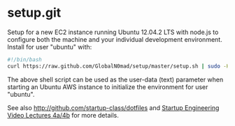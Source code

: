 setup.git
=========
Setup for a new EC2 instance running Ubuntu 12.04.2 LTS with node.js to
configure both the machine and your individual development environment. Install for user "ubuntu" with:

```sh
#!/bin/bash
curl https://raw.github.com/GlobalN0mad/setup/master/setup.sh | sudo -H -i -u ubuntu sh
```
The above shell script can be used as the user-data (text) parameter when starting an Ubuntu AWS instance to initialize the environment for user "ubuntu".

See also http://github.com/startup-class/dotfiles and
[Startup Engineering Video Lectures 4a/4b](https://class.coursera.org/startup-001/lecture/index)
for more details.





